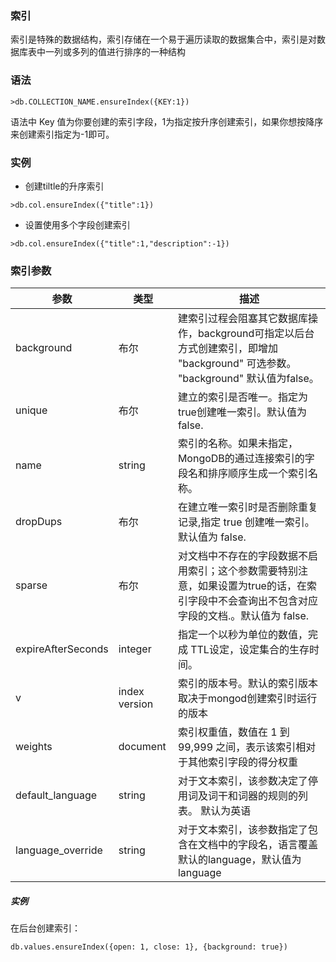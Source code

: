 ### 索引
索引是特殊的数据结构，索引存储在一个易于遍历读取的数据集合中，索引是对数据库表中一列或多列的值进行排序的一种结构
### 语法

```
>db.COLLECTION_NAME.ensureIndex({KEY:1})
```
语法中 Key 值为你要创建的索引字段，1为指定按升序创建索引，如果你想按降序来创建索引指定为-1即可。
### 实例
- 创建tiltle的升序索引
```
>db.col.ensureIndex({"title":1})
```
- 设置使用多个字段创建索引

```
>db.col.ensureIndex({"title":1,"description":-1})
```
### 索引参数

参数 |类型 | 描述
---|---|---
background | 布尔 | 建索引过程会阻塞其它数据库操作，background可指定以后台方式创建索引，即增加 "background" 可选参数。 "background" 默认值为false。
unique | 布尔 | 建立的索引是否唯一。指定为true创建唯一索引。默认值为false.
name | string | 索引的名称。如果未指定，MongoDB的通过连接索引的字段名和排序顺序生成一个索引名称。
dropDups | 布尔|在建立唯一索引时是否删除重复记录,指定 true 创建唯一索引。默认值为 false.
sparse |布尔|对文档中不存在的字段数据不启用索引；这个参数需要特别注意，如果设置为true的话，在索引字段中不会查询出不包含对应字段的文档.。默认值为 false.
expireAfterSeconds|integer|指定一个以秒为单位的数值，完成 TTL设定，设定集合的生存时间。
v|index version|索引的版本号。默认的索引版本取决于mongod创建索引时运行的版本
weights|document|索引权重值，数值在 1 到 99,999 之间，表示该索引相对于其他索引字段的得分权重
default_language|string|对于文本索引，该参数决定了停用词及词干和词器的规则的列表。 默认为英语
language_override|string|对于文本索引，该参数指定了包含在文档中的字段名，语言覆盖默认的language，默认值为 language

##### 实例
在后台创建索引：

```
db.values.ensureIndex({open: 1, close: 1}, {background: true})
```
